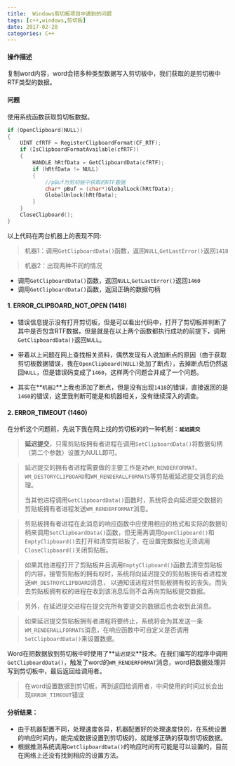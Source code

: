 ```yaml
---
title:  Windows剪切板项目中遇到的问题
tags: [c++,windows,剪切板]
date: 2017-02-20
categories: C++
---
```


#### 操作描述
复制word内容，word会把多种类型数据写入剪切板中，我们获取的是剪切板中RTF类型的数据。

#### 问题
使用系统函数获取剪切板数据。

```c++
if (OpenClipboard(NULL)) 
{
	UINT cfRTF = RegisterClipboardFormat(CF_RTF);
	if (IsClipboardFormatAvailable(cfRTF)) 
	{
		HANDLE hRtfData = GetClipboardData(cfRTF);
		if (hRtfData != NULL) 
		{
			//pBuf为剪切板中获取的RTF数据
			char* pBuf = (char*)GlobalLock(hRtfData);
			GlobalUnlock(hRtfData);
		}
	}
	CloseClipboard();
}
```
以上代码在两台机器上的表现不同:
> 机器1：调用`GetClipboardData()`函数，返回`NULL`,`GetLastError()`返回`1418`

> 机器2：出现两种不同的情况
* 调用`GetClipboardData()`函数，返回`NULL`,`GetLastError()`返回`1460`
* 调用`GetClipboardData()`函数，返回正确的数据句柄

#### 1. ERROR_CLIPBOARD_NOT_OPEN (1418)
* 错误信息提示没有打开剪切板，但是可以看出代码中，打开了剪切板并判断了其中是否包含RTF数据，但是就是在以上两个函数都执行成功的前提下，调用`GetClipboardData()`返回`NULL`。

* 带着以上问题在网上查找相关资料，偶然发现有人说加断点的原因（由于获取剪切板数据错误，我在`OpenClipboard(NULL)`处加了断点），去掉断点后仍然返回`NULL`，但是错误码变成了`1460`，这样两个问题合并成了一个问题。

* 其实在**`机器2`**上我也添加了断点，但是没有出现`1418`的错误，直接返回的是`1460`的错误，这里我判断可能是和机器相关，没有继续深入的调查。

#### 2. ERROR_TIMEOUT (1460)
在分析这个问题前，先说下我在网上找的剪切板的的一种机制：**`延迟提交`**

> **延迟提交**，只需剪贴板拥有者进程在调用`SetClipboardData()`将数据句柄（第二个参数）设置为NULL即可。

> 延迟提交的拥有者进程需要做的主要工作是对`WM_RENDERFORMAT`、`WM_DESTORYCLIPBOARD`和`WM_RENDERALLFORMATS`等剪贴板延迟提交消息的处理。  
> 
> 当其他进程调用`GetClipboardData()`函数时，系统将会向延迟提交数据的剪贴板拥有者进程发送`WM_RENDERFORMAT`消息。

> 剪贴板拥有者进程在此消息的响应函数中应使用相应的格式和实际的数据句柄来调用`SetClipboardData()`函数，但无需再调用`OpenClipboard()`和`EmptyClipboard()`去打开和清空剪贴板了，在设置完数据也无须调用`CloseClipboard()`关闭剪贴板。

> 如果其他进程打开了剪贴板并且调用`EmptyClipboard()`函数去清空剪贴板的内容，接管剪贴板的拥有权时，系统将向延迟提交的剪贴板拥有者进程发送`WM_DESTROYCLIPBOARD`消息， 以通知该进程对剪贴板拥有权的丧失。而失去剪贴板拥有权的进程在收到该消息后则不会再向剪贴板提交数据。

> 另外，在延迟提交进程在提交完所有要提交的数据后也会收到此消息。

> 如果延迟提交剪贴板拥有者进程将要终止，系统将会为其发送一条`WM_RENDERALLFORMATS`消息，在响应函数中可自定义是否调用`SetClipboardData()`来设置数据。

Word在把数据放到剪切板中时使用了**`延迟提交`**技术。在我们编写的程序中调用`GetClipboardData()`，触发了word的`WM_RENDERFORMAT`消息，word把数据处理并写到剪切板中，最后返回给调用者。

>在word设置数据到剪切板，再到返回给调用者，中间使用的时间过长会出现`ERROR_TIMEOUT`错误

#### 分析结果：
* 由于机器配置不同，处理速度各异，机器配置好的处理速度快的，在系统设置的响应时间内，能完成数据设置到剪切板的，就能够正确的获取剪切板数据。
* 根据推测系统调用`GetClipboardData()`的响应时间有可能是可以设置的，目前在网络上还没有找到相应的设置方法。

